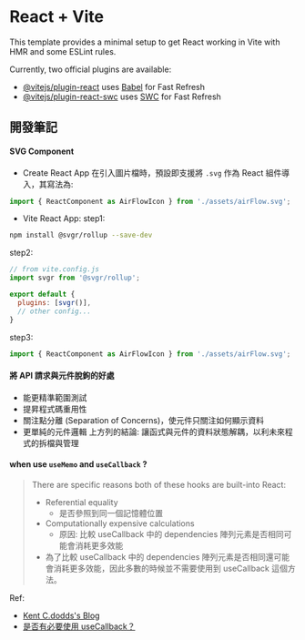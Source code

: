 # React + Vite

This template provides a minimal setup to get React working in Vite with HMR and some ESLint rules.

Currently, two official plugins are available:

- [@vitejs/plugin-react](https://github.com/vitejs/vite-plugin-react/blob/main/packages/plugin-react/README.md) uses [Babel](https://babeljs.io/) for Fast Refresh
- [@vitejs/plugin-react-swc](https://github.com/vitejs/vite-plugin-react-swc) uses [SWC](https://swc.rs/) for Fast Refresh

## 開發筆記

#### SVG Component

- Create React App 在引入圖片檔時，預設即支援將 `.svg` 作為 React 組件導入，其寫法為:
``` javascript
import { ReactComponent as AirFlowIcon } from './assets/airFlow.svg';
```
- Vite React App:
step1:
``` bash
npm install @svgr/rollup --save-dev
```
step2:
``` js
// from vite.config.js
import svgr from '@svgr/rollup';

export default {
  plugins: [svgr()],
  // other config...
}
```
step3:
``` js
import { ReactComponent as AirFlowIcon } from './assets/airFlow.svg';
```

#### 將 API 請求與元件脫鉤的好處
- 能更精準範圍測試
- 提昇程式碼重用性
- 關注點分離 (Separation of Concerns)，使元件只關注如何顯示資料
- 更單純的元件邏輯
上方列的結論: 讓函式與元件的資料狀態解耦，以利未來程式的拆檔與管理

#### when use `useMemo` and `useCallback` ?
> There are specific reasons both of these hooks are built-into React:
> - Referential equality
>   - 是否參照到同一個記憶體位置
> - Computationally expensive calculations
>   - 原因: 比較 useCallback 中的 dependencies 陣列元素是否相同可能會消耗更多效能
> - 為了比較 useCallback 中的 dependencies 陣列元素是否相同還可能會消耗更多效能，因此多數的時候並不需要使用到 useCallback 這個方法。

Ref:
- [Kent C.dodds's Blog](https://kentcdodds.com/blog/usememo-and-usecallback#so-when-should-i-usememo-and-usecallback)
- [是否有必要使用 useCallback？](https://pjchender.dev/react-bootcamp/docs/book/ch5/5-8#%E6%98%AF%E5%90%A6%E6%9C%89%E5%BF%85%E8%A6%81%E4%BD%BF%E7%94%A8-usecallback%EF%BC%9F)
